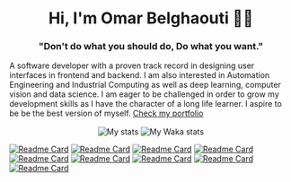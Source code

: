 <h1 align="center">Hi, I'm Omar Belghaouti 🐱‍👤</h1>
<h3 align="center">"Don't do what you should do, Do what you want."</h3>

A software developer with a proven track record in designing user interfaces in frontend and backend. I am also interested in Automation Engineering and Industrial Computing as well as deep learning, computer vision and data science.
I am eager to be challenged in order to grow my development skills as I have the character of a long life learner.
I aspire to be be the best version of myself.
<a href="https://omarbelghaouti.space/">Check my portfolio</a>
<p align="center">
<img align="center" src="https://github-readme-stats.vercel.app/api?username=Omar-Belghaouti&show_icons=true&theme=outrun&hide_border=true&border_radius=20" alt="My stats" />
<img align="center" src="https://github-readme-stats.vercel.app/api/wakatime?username=Omar_Belghaouti&theme=outrun&hide_border=true&border_radius=20&layout=compact" alt="My Waka stats" />
</p>


[![Readme Card](https://github-readme-stats.vercel.app/api/pin/?username=Omar-Belghaouti&repo=react-native-help-create&theme=maroongold&hide_border=true&border_radius=20)](https://github.com/Omar-Belghaouti/react-native-help-create) [![Readme Card](https://github-readme-stats.vercel.app/api/pin/?username=Omar-Belghaouti&repo=react-help-create&theme=radical&hide_border=true&border_radius=20)](https://github.com/Omar-Belghaouti/react-help-create)  [![Readme Card](https://github-readme-stats.vercel.app/api/pin/?username=Omar-Belghaouti&repo=react-native-simple-modal&theme=omni&hide_border=true&border_radius=20)](https://github.com/Omar-Belghaouti/react-native-simple-modal) [![Readme Card](https://github-readme-stats.vercel.app/api/pin/?username=Omar-Belghaouti&repo=PythonComplex&theme=algolia&hide_border=true&border_radius=20)](https://github.com/Omar-Belghaouti/PythonComplex) [![Readme Card](https://github-readme-stats.vercel.app/api/pin/?username=Omar-Belghaouti&repo=pomodoro&theme=jolly&hide_border=true&border_radius=20)](https://github.com/Omar-Belghaouti/pomodoro) [![Readme Card](https://github-readme-stats.vercel.app/api/pin/?username=Omar-Belghaouti&repo=Emgu-World&theme=gotham&hide_border=true&border_radius=20)](https://github.com/Omar-Belghaouti/Emgu-World) [![Readme Card](https://github-readme-stats.vercel.app/api/pin/?username=Omar-Belghaouti&repo=HandTrack&theme=maroongold&hide_border=true&border_radius=20)](https://github.com/Omar-Belghaouti/HandTrack) [![Readme Card](https://github-readme-stats.vercel.app/api/pin/?username=Omar-Belghaouti&repo=Quasi-Newton&theme=midnight-purple&hide_border=true&border_radius=20)](https://github.com/Omar-Belghaouti/Quasi-Newton) [![Readme Card](https://github-readme-stats.vercel.app/api/pin/?username=Omar-Belghaouti&repo=Lorenz-Attractor&theme=omni&hide_border=true&border_radius=20)](https://github.com/Omar-Belghaouti/Lorenz-Attractor)
